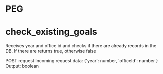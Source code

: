 # PEG

# check_existing_goals
Receives year and office id and checks if there are already records in the DB. If there are returns true, otherwise false

POST request
Incoming request data: {'year': number, 'officeId': number }
Output: boolean
